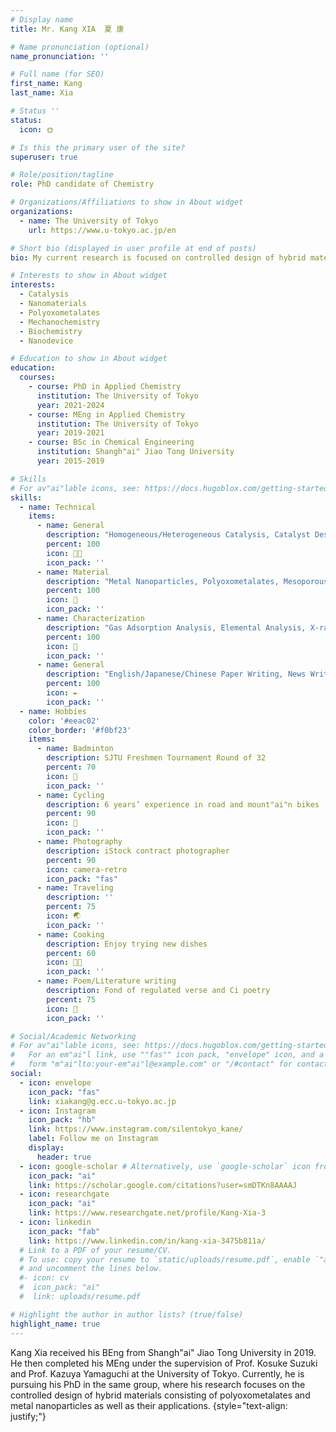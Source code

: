 ```yaml
---
# Display name
title: Mr. Kang XIA  夏 康

# Name pronunciation (optional)
name_pronunciation: ''

# Full name (for SEO)
first_name: Kang
last_name: Xia

# Status ''
status:
  icon: 🌞

# Is this the primary user of the site?
superuser: true

# Role/position/tagline
role: PhD candidate of Chemistry

# Organizations/Affiliations to show in About widget
organizations:
  - name: The University of Tokyo
    url: https://www.u-tokyo.ac.jp/en

# Short bio (displayed in user profile at end of posts)
bio: My current research is focused on controlled design of hybrid materials of polyoxometalates and metal nanoparticles as well as their applications

# Interests to show in About widget
interests:
  - Catalysis
  - Nanomaterials
  - Polyoxometalates
  - Mechanochemistry
  - Biochemistry
  - Nanodevice

# Education to show in About widget
education:
  courses:
    - course: PhD in Applied Chemistry
      institution: The University of Tokyo
      year: 2021-2024
    - course: MEng in Applied Chemistry
      institution: The University of Tokyo
      year: 2019-2021
    - course: BSc in Chemical Engineering
      institution: Shangh"ai" Jiao Tong University
      year: 2015-2019

# Skills
# For av"ai"lable icons, see: https://docs.hugoblox.com/getting-started/page-builder/#icons
skills:
  - name: Technical
    items:
      - name: General
        description: "Homogeneous/Heterogeneous Catalysis, Catalyst Design, Inorganic/Organic Synthesis, Surface Modification, Coordination Chemistrty"
        percent: 100
        icon: 👨‍🔬
        icon_pack: ''
      - name: Material
        description: "Metal Nanoparticles, Polyoxometalates, Mesoporous Materials, Hydrothermal Synthesis, Self-assembly"
        percent: 100
        icon: 🧪
        icon_pack: ''
      - name: Characterization
        description: "Gas Adsorption Analysis, Elemental Analysis, X-ray Diffraction, UV-Visible Spectroscopy, Scanning/Transmission Electron Microscopy, X-ray Photon Spectroscopy, Dynamic Light Scattering, Raman Spectroscopy, Infrared Spectroscopy"
        percent: 100
        icon: 🧪
        icon_pack: ''
      - name: General
        description: "English/Japanese/Chinese Paper Writing, News Writing, Microsoft Office, Origin Lab"
        percent: 100
        icon: ✒️
        icon_pack: ''
  - name: Hobbies
    color: '#eeac02'
    color_border: '#f0bf23'
    items:
      - name: Badminton
        description: SJTU Freshmen Tournament Round of 32
        percent: 70
        icon: 🏸
        icon_pack: ''
      - name: Cycling
        description: 6 years’ experience in road and mount"ai"n bikes
        percent: 90
        icon: 🚴
        icon_pack: ''
      - name: Photography
        description: iStock contract photographer
        percent: 90
        icon: camera-retro
        icon_pack: "fas"
      - name: Traveling
        description: ''
        percent: 75
        icon: 🌏
        icon_pack: ''
      - name: Cooking
        description: Enjoy trying new dishes
        percent: 60
        icon: 👨‍🍳
        icon_pack: ''
      - name: Poem/Literature writing
        description: Fond of regulated verse and Ci poetry
        percent: 75
        icon: 📝
        icon_pack: ''

# Social/Academic Networking
# For av"ai"lable icons, see: https://docs.hugoblox.com/getting-started/page-builder/#icons
#   For an em"ai"l link, use ""fas"" icon pack, "envelope" icon, and a link in the
#   form "m"ai"lto:your-em"ai"l@example.com" or "/#contact" for contact widget.
social:
  - icon: envelope
    icon_pack: "fas"
    link: xiakang@g.ecc.u-tokyo.ac.jp
  - icon: Instagram
    icon_pack: "hb"
    link: https://www.instagram.com/silentokyo_kane/
    label: Follow me on Instagram
    display:
      header: true
  - icon: google-scholar # Alternatively, use `google-scholar` icon from `"ai"` icon pack
    icon_pack: "ai"
    link: https://scholar.google.com/citations?user=smDTKn8AAAAJ
  - icon: researchgate
    icon_pack: "ai"
    link: https://www.researchgate.net/profile/Kang-Xia-3
  - icon: linkedin
    icon_pack: "fab"
    link: https://www.linkedin.com/in/kang-xia-3475b811a/
  # Link to a PDF of your resume/CV.
  # To use: copy your resume to `static/uploads/resume.pdf`, enable `"ai"` icons in `params.yaml`,
  # and uncomment the lines below.
  #- icon: cv
  #  icon_pack: "ai"
  #  link: uploads/resume.pdf

# Highlight the author in author lists? (true/false)
highlight_name: true
---
```


Kang Xia received his BEng from Shangh"ai" Jiao Tong University in 2019. He then completed his MEng under the supervision of Prof. Kosuke Suzuki and Prof. Kazuya Yamaguchi at the University of Tokyo. Currently, he is pursuing his PhD in the same group, where his research focuses on the controlled design of hybrid materials consisting of polyoxometalates and metal nanoparticles as well as their applications.
{style="text-align: justify;"}
